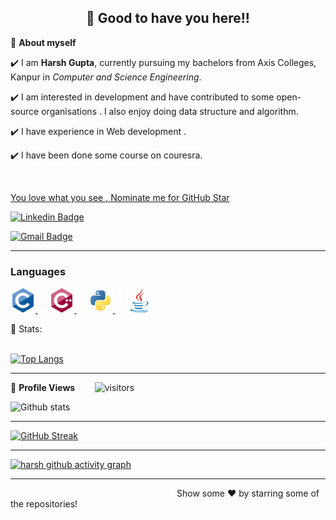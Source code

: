 <h2 align=center>👋 Good to have you here!!</h2>

🌱 **About myself**<br>

✔️ I am **Harsh Gupta**, currently pursuing my bachelors from Axis Colleges, Kanpur in *Computer and Science Engineering*. <br>

✔️ I am interested in development and have contributed to some open-source organisations . I also enjoy doing data structure and algorithm. <br>

✔️ I have experience in Web development .<br>

✔️ I have been done some course on couresra.<br>

<br>

<a href="https://stars.github.com/nominate/">You love what you see , Nominate me for GitHub Star </a>

[![Linkedin Badge](https://img.shields.io/badge/-HarshGupta-blue?style=flat-square&logo=Linkedin&logoColor=white&link=https://www.linkedin.com/in/harsh-gupta-595002194/)](https://www.linkedin.com/in/harsh-gupta-595002194/)


[![Gmail Badge](https://img.shields.io/badge/-harsh97310@gmail.com-c14438?style=flat-square&logo=Gmail&logoColor=white&link=mailto:harsh97310@gmail.com)](mailto:harsh97310@gmail.com)

---
<h3 align="left">Languages</h3>
<p align="left"> <a href="https://www.cprogramming.com/" target="_blank"> <img src="https://raw.githubusercontent.com/devicons/devicon/master/icons/c/c-original.svg" alt="c" width="40" height="40"/> </a> &emsp; <a href="https://www.w3schools.com/cpp/" target="_blank"> <img src="https://raw.githubusercontent.com/devicons/devicon/master/icons/cplusplus/cplusplus-original.svg" alt="cplusplus" width="40" height="40"/> </a> &emsp; <a href="https://www.python.org" target="_blank"> <img src="https://raw.githubusercontent.com/devicons/devicon/master/icons/python/python-original.svg" alt="python" width="40" height="40"/> </a>&emsp; <a href="https://www.python.org" target="_blank"> <img src="https://raw.githubusercontent.com/devicons/devicon/master/icons/java/java-original.svg" alt="python" width="40" height="40"/></a> </p>



 📶 Stats:<br><br>
 
 [![Top Langs](https://github-readme-stats.vercel.app/api/top-langs/?username=coderharsh345&theme=dark&layout=compact&align=right&width=40%)](https://github.com/anuraghazra/github-readme-stats)
 
 ---
 
🌱 **Profile Views**&nbsp;&nbsp;&nbsp;&nbsp;&nbsp;&nbsp;&nbsp;
![visitors](https://profile-counter.glitch.me/coderharsh345/count.svg?align=center)

 ![Github stats](https://github-readme-stats.vercel.app/api?username=coderharsh345)  
 
 
 <hr>
 
 
 [![GitHub Streak](https://github-readme-streak-stats.herokuapp.com/?user=coderharsh345&currStreakNum=2FD3EB&fire=orange&sideLabels=F00&theme=nightowl)](https://git.io/streak-stats)       
         

---
[![harsh github activity graph](https://activity-graph.herokuapp.com/graph?username=coderharsh345&theme=react-dark)](https://github.com/coderharsh345/github-readme-activity-graph)

  

---
  </code>
  &emsp;&emsp;&emsp;&emsp;&emsp;&emsp;&emsp;&emsp;&emsp;&emsp;&emsp;&emsp;&emsp;&emsp;&emsp;&emsp;&emsp;&emsp;&emsp;Show some  ❤️  by starring some of the repositories!
<br>
</p>
